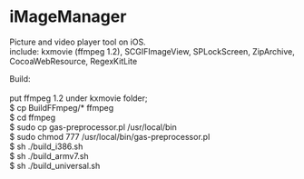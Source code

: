 iMageManager
============

Picture and video player tool on iOS.</br>
include: kxmovie (ffmpeg 1.2), SCGIFImageView, SPLockScreen, ZipArchive, CocoaWebResource, RegexKitLite</br>

Build:</br>
</br>
put ffmpeg 1.2 under kxmovie folder;</br>
$ cp BuildFFmpeg/* ffmpeg</br>
$ cd ffmpeg</br>
$ sudo cp gas-preprocessor.pl /usr/local/bin</br>
$ sudo chmod 777 /usr/local/bin/gas-preprocessor.pl</br>
$ sh ./build_i386.sh</br>
$ sh ./build_armv7.sh</br>
$ sh ./build_universal.sh</br>

